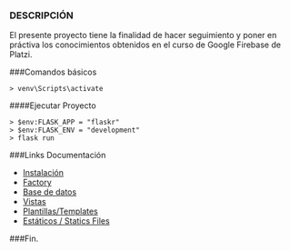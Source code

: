 ### DESCRIPCIÓN
El presente proyecto tiene la finalidad de hacer seguimiento y poner en práctiva los conocimientos obtenidos en el curso de Google Firebase de Platzi.

###Comandos básicos

`> venv\Scripts\activate`

####Ejecutar Proyecto

    > $env:FLASK_APP = "flaskr"
    > $env:FLASK_ENV = "development"
    > flask run

###Links Documentación
- [Instalación](https://flask.palletsprojects.com/en/2.0.x/installation/ "Instalación")
- [Factory](https://flask.palletsprojects.com/en/2.0.x/tutorial/factory/ "Factory")
- [Base de datos](https://flask.palletsprojects.com/en/2.0.x/tutorial/database/ "Base de datos")
- [Vistas](https://flask.palletsprojects.com/en/2.0.x/tutorial/views/ "Vistas")
- [Plantillas/Templates](https://flask.palletsprojects.com/en/2.0.x/tutorial/templates/ "Plantillas/Templates")
- [Estáticos / Statics Files](https://flask.palletsprojects.com/en/2.0.x/tutorial/static/ "Estáticos / Statics Files")

###Fin.
